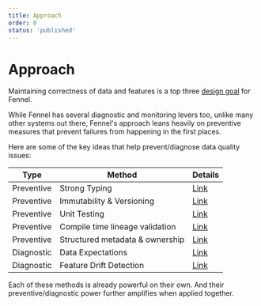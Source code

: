 ```yaml
---
title: Approach
order: 0
status: 'published'
---
```


# Approach

Maintaining correctness of data and features is a top three [design goal](/) for
Fennel. 

While Fennel has several diagnostic and monitoring levers too, unlike many other
systems out there, Fennel's approach leans heavily on preventive measures
that prevent failures from happening in the first places.

Here are some of the key ideas that help prevent/diagnose data quality issues:

| Type       | Method                          | Details                                       |
| ---------- | ------------------------------- | --------------------------------------------- |
| Preventive | Strong Typing                   | [Link](/data-quality/strong-typing)           |
| Preventive | Immutability & Versioning       | [Link](/data-quality/immutability-versioning) |
| Preventive | Unit Testing                    | [Link](/development/unit-testing)             |
| Preventive | Compile time lineage validation | [Link](/data-quality/lineage-validation)      |
| Preventive | Structured metadata & ownership | [Link](/data-quality/metaflags)               |
| Diagnostic | Data Expectations               | [Link](/data-quality/data-expectations)       |
| Diagnostic | Feature Drift Detection         | [Link](/data-quality/feature-drift)           |
          

Each of these methods is already powerful on their own. And their preventive/diagnostic power
further amplifies when applied together. 